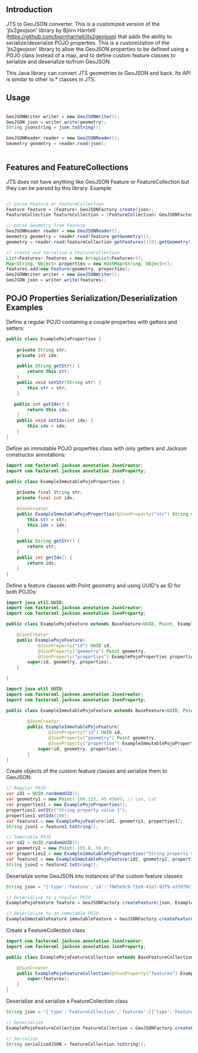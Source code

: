 ## Introduction

JTS to GeoJSON converter.  This is a customized version of the 'jts2geojson' library
by Björn Harrtell (https://github.com/bjornharrtell/jts2geojson) that adds the ability to serialize/deserialze POJO properties.
This is a customization of the 'jts2geojson' library to allow the GeoJSON properties to be defined using a POJO class instead of a map, and to define custom feature classes to serialize and deserialize to/from GeoJSON.

This Java library can convert JTS geometries to GeoJSON and back. Its API is similar to other io.* classes in JTS.

## Usage

```java

GeoJSONWriter writer = new GeoJSONWriter();
GeoJSON json = writer.write(geometry);
String jsonstring = json.toString();

GeoJSONReader reader = new GeoJSONReader();
Geometry geometry = reader.read(json);
  
```

## Features and FeatureCollections

JTS does not have anything like GeoJSON Feature or FeatureCollection but they can be parsed by this library. Example:

```java

// parse Feature or FeatureCollection
Feature feature = (Feature) GeoJSONFactory.create(json);
FeatureCollection featureCollection = (FeatureCollection) GeoJSONFactory.create(json);

// parse Geometry from Feature
GeoJSONReader reader = new GeoJSONReader();
Geometry geometry = reader.read(feature.getGeometry());
geometry = reader.read(featureCollection.getFeatures()[0].getGeometry());

// create and serialize a FeatureCollection
List<Features> features = new ArrayList<Features>();
Map<String, Object> properties = new HashMap<String, Object>();
features.add(new Feature(geometry, properties);
GeoJSONWriter writer = new GeoJSONWriter();
GeoJSON json = writer.write(features);

```

## POJO Properties Serialization/Deserialization Examples

Define a regular POJO containing a couple properties with getters and setters:
```java
public class ExamplePojoProperties {
    
    private String str;
    private int idx;

    public String getStr() {
        return this.str;
    }
    public void setStr(String str) {
        this.str = str;
    }

   public int getIdx() {
        return this.idx;
    }
    public void setIdx(int idx) {
        this.idx = idx;
    }
}
```

Define an immutable POJO properties class with only getters and Jackson constructor annotations:
```java
import com.fasterxml.jackson.annotation.JsonCreator;
import com.fasterxml.jackson.annotation.JsonProperty;

public class ExampleImmutablePojoProperties {
    
    private final String str;
    private final int idx;

    @JsonCreator
    public ExampleImmutablePojoProperties(@JsonProperty("str") String str, @JsonProperty("idx") int idx) {
        this.str = str;
        this.idx = idx;
    }

    public String getStr() {
        return str;
    }
    public int getIdx() {
        return idx;
    }
}

```

Define a feature classes with Point geometry and using UUID's as ID for both POJOs:

```java
import java.util.UUID;
import com.fasterxml.jackson.annotation.JsonCreator;
import com.fasterxml.jackson.annotation.JsonProperty;

public class ExamplePojoFeature extends BaseFeature<UUID, Point, ExamplePojoProperties> {

    @JsonCreator
    public ExamplePojoFeature(
            @JsonProperty("id") UUID id, 
            @JsonProperty("geometry") Point geometry, 
            @JsonProperty("properties") ExamplePojoProperties properties) {
        super(id, geometry, properties);
    }

}
```

```java
import java.util.UUID;
import com.fasterxml.jackson.annotation.JsonCreator;
import com.fasterxml.jackson.annotation.JsonProperty;

public class ExampleImmutablePojoFeature extends BaseFeature<UUID, Point, ExampleImmutablePojoProperties> {
    
        @JsonCreator
        public ExampleImmutablePojoFeature(
                @JsonProperty("id") UUID id, 
                @JsonProperty("geometry") Point geometry, 
                @JsonProperty("properties") ExampleImmutablePojoProperties properties) {
            super(id, geometry, properties);
        }
}

```

Create objects of the custom feature classes and serialize them to  GeoJSON:
```java
// Regular POJO
var id1 = UUID.randomUUID();
var geometry1 = new Point(-104.123, 45.4568); // Lon, Lat
var properties1 = new ExamplePojoProperties();
properties1.setStr("String property value 1");
properties1.setIdx(100);
var feature1 = new ExamplePojoFeature(id1, geometry1, properties1);
String json1 = feature1.toString();

// Immutable POJO
var id2 = UUID.randomUUID();
var geometry2 = new Point(-105.0, 50.0);
var properties2 = new ExampleImmutablePojoProperties("String property value 2", 200);
var feature2 = new ExampleImmutablePojoFeature(id2, geometry2, properties2);
String json2 = feature2.toString();
```

Deserialize some GeoJSON into instances of the custom feature classes:
```java
String json = "{'type':'Feature','id':'f085e9c9-f1e9-41e7-92f9-a37979c7a23d','geometry':{'type':'Point','coordinates':[1.0,1.0]},'properties':{'str':'test','idx':1}}";

// Deserialize to a regular POJO
ExamplePojoFeature feature = GeoJSONFactory.createFeature(json, ExamplePojoFeature.class);

// Deserialize to an immutable POJO
ExampleImmutableFeature immutableFeature = GeoJSONFactory.createFeature(json, ExampleImmutablePojoFeature.class);
```

Create a FeatureCollection class
```java
import com.fasterxml.jackson.annotation.JsonCreator;
import com.fasterxml.jackson.annotation.JsonProperty;

public class ExamplePojoFeatureCollection extends BaseFeatureCollection<ExamplePojoFeature> {

    @JsonCreator
    public ExamplePojoFeatureCollection(@JsonProperty("features") ExamplePojoFeature[] features) {
        super(features);
    }
}
```

Deserialize and serialize a FeatureCollection class
```java
String json = "{'type':'FeatureCollection','features':[{'type':'Feature','id':'f085e9c9-f1e9-41e7-92f9-a37979c7a23d','geometry':{'type':'Point','coordinates':[1.0,1.0]},'properties':{'str':'test','idx':1}},{'type':'Feature','id':'f085e9c9-f1e9-41e7-0000-a37979c7a23d','geometry':{'type':'Point','coordinates':[2.0,2.0]},'properties':{'str':'test2','idx':2}}]}"

// Deserialize
ExamplePojoFeatureCollection featureCollection = GeoJSONFactory.createFeatureCollection(json, ExamplePojoFeatureCollection.class);

// Serialize
String serializedJSON = featureCollection.toString();

```